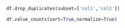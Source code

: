 ```python
df.drop_duplicates(subset=['col1','col2'])
```

```python
df.value_counts(sort=True,normalize=True)
```
